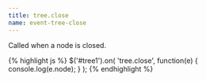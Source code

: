 ```yaml
---
title: tree.close
name: event-tree-close
---
```


Called when a node is closed.

{% highlight js %}
$('#tree1').on(
    'tree.close',
    function(e) {
        console.log(e.node);
    }
);
{% endhighlight %}
